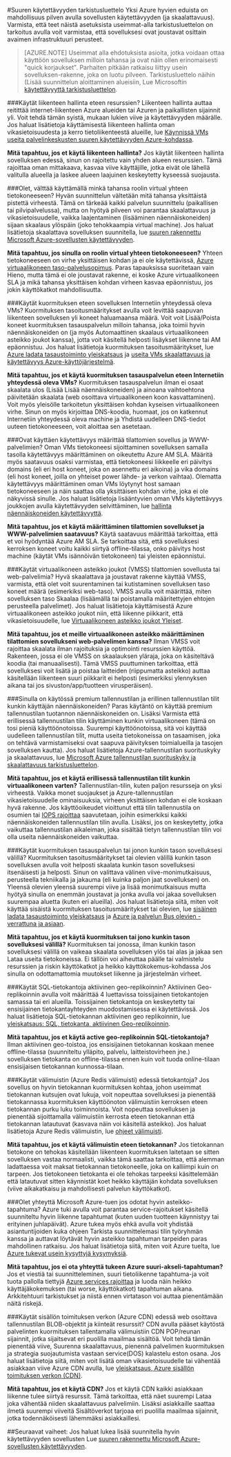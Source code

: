 <properties
   pageTitle="Suuren käytettävyyden tarkistusluettelon | Microsoft Azure"
   description="Asetukset ja toiminnot, jotka voit kuitenkin varmistaa, että voit nopeasti tarkistusluettelon ovat parantaminen sovellusten käytettävyyden Azure kanssa."
   services=""
   documentationCenter="na"
   authors="adamglick"
   manager="saladki"
   editor=""/>

<tags
   ms.service="resiliency"
   ms.devlang="na"
   ms.topic="article"
   ms.tgt_pltfrm="na"
   ms.workload="na"
   ms.date="08/18/2016"
   ms.author="aglick"/>

#<a name="high-availability-checklist"></a>Suuren käytettävyyden tarkistusluettelo
Yksi Azure hyvien eduista on mahdollisuus pilven avulla sovellusten käytettävyyden (ja skaalattavuus). Varmista, että teet näistä asetuksista useimmat-alla tarkistusluettelon on tarkoitus avulla voit varmistaa, että sovelluksesi ovat joustavat osittain avaimen infrastruktuuri perusteet. 

>[AZURE.NOTE] Useimmat alla ehdotuksista asioita, jotka voidaan ottaa käyttöön sovelluksen milloin tahansa ja ovat näin ollen erinomaisesti "quick korjaukset". Parhaiten pitkään ratkaisu liittyy usein sovelluksen-rakenne, joka on luotu pilveen.  Tarkistusluettelo näihin (Lisää suunnittelun aloittaminen alueisiin, Lue Microsoftin [käytettävyyttä tarkistusluettelon](../best-practices-availability-checklist.md).

###<a name="are-you-using-traffic-manager-in-front-of-your-resources"></a>Käytät liikenteen hallinta eteen resurssien?
Liikenteen hallinta auttaa reitittää internet-liikenteen Azure alueiden tai Azuren ja paikallisten sijainnit yli. Voit tehdä tämän syistä, mukaan lukien viive ja käytettävyyden määrälle. Jos haluat lisätietoja käyttämisestä liikenteen hallinta oman vikasietoisuudesta ja kerro tietoliikenteestä alueille, lue [Käynnissä VMs useita palvelinkeskusten suuren käytettävyyden Azure-kohdassa](../guidance/guidance-compute-multiple-datacenters.md).

__Mitä tapahtuu, jos et käytä liikenteen hallinta?__ Jos käytät liikenteen hallinta sovelluksen edessä, sinun on rajoitettu vain yhden alueen resurssien. Tämä rajoittaa oman mittakaava, kasvaa viive käyttäjille, jotka eivät ole lähellä valitulla alueella ja laskee alueen laajuinen keskeytetty kyseessä suojausta.

###<a name="have-you-avoided-using-a-single-virtual-machine-for-any-role"></a>Olet, välttää käyttämällä minkä tahansa roolin virtual yhteen tietokoneeseen?
Hyvän suunnittelun vältetään mitä tahansa yksittäistä pistettä virheestä. Tämä on tärkeää kaikki palvelun suunnittelu (paikallisen tai pilvipalvelussa), mutta on hyötyä pilveen voi parantaa skaalattavuus ja vikasietoisuudelle, vaikka laajentaminen (lisääminen näennäiskoneiden) sijaan skaalaus ylöspäin (joko tehokkaampia virtual machine). Jos haluat lisätietoja skaalattava sovelluksen suunnitella, lue [suuren rakennettu Microsoft Azure-sovellusten käytettävyyden](resiliency-high-availability-azure-applications.md).

__Mitä tapahtuu, jos sinulla on roolin virtual yhteen tietokoneeseen?__ Yhteen tietokoneeseen on virhe yksittäisen kohdan ja ei ole käytettävissä, [Azure virtuaalikoneen taso-palvelusopimus](https://azure.microsoft.com/support/legal/sla/virtual-machines/v1_0/). Paras tapauksissa suoritetaan vain Hieno, mutta tämä ei ole joustavat rakenne, ei koske Azure virtuaalikoneen SLA ja mikä tahansa yksittäisen kohdan virheen kasvaa epäonnistuu, jos jokin käyttökatkot mahdollisuutta.

###<a name="are-you-using-a-load-balancer-in-front-of-your-applications-internet-facing-vms"></a>Käytät kuormituksen eteen sovelluksen Internetiin yhteydessä oleva VMs?
Kuormituksen tasoitusmääritykset avulla voit levittää saapuvan liikenteen sovelluksen yli koneet haluamaansa määrä. Voit voit Lisää/Poista koneet kuormituksen tasauspalvelun milloin tahansa, joka toimii hyvin näennäiskoneiden on (ja myös Automaattinen skaalaus virtuaalikoneen asteikko joukot kanssa), jotta voit käsitellä helposti lisäykset liikenne tai AM epäonnistuu. Jos haluat lisätietoja kuormituksen tasoitusmääritykset, lue [Azure ladata tasaustoiminto yleiskatsaus](../load-balancer/load-balancer-overview.md) ja [useita VMs skaalattavuus ja käytettävyys Azure-käyttöjärjestelmä](../guidance/guidance-compute-multi-vm.md).

__Mitä tapahtuu, jos et käytä kuormituksen tasauspalvelun eteen Internetiin yhteydessä oleva VMs?__ Kuormituksen tasauspalvelun ilman ei osaat skaalata ulos (Lisää Lisää näennäiskoneiden) ja ainoana vaihtoehtona päivitetään skaalata (web osoittava virtuaalikoneen koon kasvattaminen). Voit myös yleisölle tarkoitetun yksittäisen kohdan kyseisen virtuaalikoneen virhe. Sinun on myös kirjoittaa DNS-koodia, huomaat, jos on katkennut Internetiin yhteydessä oleva machine ja Yhdistä uudelleen DNS-tiedot uuteen tietokoneeseen, voit aloittaa sen asetetaan.

###<a name="are-you-using-availability-sets-for-your-stateless-application-and-web-servers"></a>Ovat käyttäen käytettävyys määrittää tilattomien sovellus ja WWW-palvelimien?
Oman VMs tietokoneesi sijoittaminen sovelluksen samalla tasolla käytettävyys määrittäminen on oikeutettu Azure AM SLA. Määritä myös saatavuus osaksi varmistaa, että tietokoneesi liikkeelle eri päivitys domains (eli eri host koneet, joka on asennettu eri aikoina) ja vika domains (eli host koneet, joilla on yhteiset power lähde- ja verkon vaihtaa). Olematta käytettävyys määrittäminen oman VMs löytynyt host samaan tietokoneeseen ja näin saattaa olla yksittäisen kohdan virhe, joka ei ole näkyvissä sinulle. Jos haluat lisätietoja lisääntyvien oman VMs käytettävyys joukkojen avulla käytettävyyden selvittäminen, lue [hallinta näennäiskoneiden käytettävyyttä](../virtual-machines/virtual-machines-windows-manage-availability.md).

__Mitä tapahtuu, jos et käytä määrittäminen tilattomien sovellukset ja WWW-palvelimien saatavuus?__ Käytä saatavuus määrittää tarkoittaa, että et voi hyödyntää Azure AM SLA. Se tarkoittaa sitä, että sovelluksesi kerroksen koneet voitu kaikki siirtyä offline-tilassa, onko päivitys host machine (käytät VMs isännöivän tietokoneen) tai yleisten epäonnistui.

###<a name="are-you-using-virtual-machine-scale-sets-vmss-for-your-stateless-application-or-web-servers"></a>Käytät virtuaalikoneen asteikko joukot (VMSS) tilattomien sovellusta tai web-palvelimia?
Hyvä skaalattava ja joustavat rakenne käyttää VMSS, varmista, että olet voit suurentaminen tai kutistaminen sovelluksen taso koneet määrä (esimerkiksi web-taso). VMSS avulla voit määrittää, miten sovelluksen taso Skaalaa (lisäämällä tai poistamalla määritettyjen ehtojen perusteella palvelimet). Jos haluat lisätietoja käyttämisestä Azure virtuaalikoneen asteikko joukot niin, että liikenne piikkarit, että vikasietoisuudelle, lue [Virtuaalikoneen asteikko joukot Yleiset](../virtual-machine-scale-sets/virtual-machine-scale-sets-overview.md).

__Mitä tapahtuu, jos et meille virtuaalikoneen asteikko määrittäminen tilattomien sovellukseni web-palvelimen kanssa?__ Ilman VMSS voit rajoittaa skaalata ilman rajoituksia ja optimointi resurssien käyttöä. Rakenteen, jossa ei ole VMSS on skaalauksen yläraja, joka on käsiteltävä koodia (tai manuaalisesti). Tämä VMSS puuttuminen tarkoittaa, että sovelluksesi voit lisätä ja poistaa laitteiden (riippumatta asteikko) auttaa käsitellään liikenteen suuri piikkarit ei helposti (esimerkiksi ylennyksen aikana tai jos sivuston/app/tuotteen virusperäisen).

###<a name="are-you-using-premium-storage-and-separate-storage-accounts-for-each-of-your-virtual-machines"></a>Sinulla on käytössä premium tallennustilan ja erillinen tallennustilan tilit kunkin käyttäjän näennäiskoneiden?
Paras käytäntö on käyttää premium tallennustilan tuotannon näennäiskoneiden on. Lisäksi Varmista että erillisessä tallennustilan tilin käyttäminen kunkin virtuaalikoneen (tämä on tosi pieniä käyttöönotoissa. Suurempi käyttöönotoissa, sitä voi käyttää uudelleen tallennustilan tilit, mutta useita tietokoneissa on tasaamisen, joka on tehtävä varmistamiseksi ovat saapuva päivityksen toimialueilla ja tasojen sovelluksen kautta). Jos haluat lisätietoja Azure-tallennustilan suorituskyky ja skaalattavuus, lue [Microsoft Azure tallennustilan suorituskyky ja skaalattavuus tarkistusluettelon](../storage/storage-performance-checklist.md).

__Mitä tapahtuu, jos et käytä erillisessä tallennustilan tilit kunkin virtuaalikoneen varten?__ Tallennustilan-tilin, kuten paljon resursseja on yksi virheestä. Vaikka monet suojaukset ja Azure-tallennustilan vikasietoisuudelle ominaisuuksia, virheen yksittäisen kohdan ei ole koskaan hyvä rakenne. Jos käyttöoikeudet vioittunut että tilin tallennustila on osumien tai [IOPS rajoittaa](../azure-subscription-service-limits.md#virtual-machine-disk-limits) saavutetaan, joihin esimerkiksi kaikki näennäiskoneiden tallennustilan tilin avulla. Lisäksi, jos on keskeytetty, jotka vaikuttaa tallennustilan aikaleiman, joka sisältää tietyn tallennustilan tilin voi olla useita näennäiskoneiden vaikuttaa.

###<a name="are-you-using-a-load-balancer-or-a-queue-between-each-tier-of-your-application"></a>Käytät kuormituksen tasauspalvelun tai jonon kunkin tason sovelluksesi välillä?
Kuormituksen tasoitusmääritykset tai olevien välillä kunkin tason sovelluksen avulla voit helposti skaalata kunkin tason sovelluksesi itsenäisesti ja helposti. Sinun on valittava välinen viive-monimutkaisuus, perusteella tekniikalla ja jakauma (eli kuinka paljon jaat sovelluksen) on. Yleensä olevien yleensä suurempi viive ja lisää monimutkaisuus mutta hyötyä sinulla on enemmän joustavat ja jonka avulla voi jakaa sovelluksen suurempaa aluetta (kuten eri alueilla). Jos haluat lisätietoja siitä, miten voit käyttää sisäistä kuormituksen tasoitusmääritykset tai olevien, lue [sisäinen ladata tasaustoiminto yleiskatsaus](../load-balancer/load-balancer-internal-overview.md) ja [Azure ja palvelun Bus olevien - verrattuna ja asiaan](../service-bus-messaging/service-bus-azure-and-service-bus-queues-compared-contrasted.md).

__Mitä tapahtuu, jos et käytä kuormituksen tai jono kunkin tason sovelluksesi välillä?__ Kuormituksen tai jonossa, ilman kunkin tason sovelluksesi välillä on vaikeaa skaalata sovelluksen ylös tai alas ja jakaa sen Lataa useita tietokoneissa. Ei tällöin voi aiheuttaa päälle tai valmistelu resurssien ja riskin käyttökatkot ja heikko käyttökokemus-kohdassa Jos sinulla on odottamattomia muutokset liikenne ja järjestelmän virheet.
 
###<a name="are-your-sql-databases-using-active-geo-replication"></a>Käytät SQL-tietokantoja aktiivinen geo-replikoinnin? 
Aktiivinen Geo-replikoinnin avulla voit määrittää 4 luettavissa toissijainen tietokantojen samassa tai eri alueilla. Toissijainen tietokantoja on keskeytetty tai ensisijainen tietokantayhteyden muodostamisessa ei käytettävissä. Jos haluat lisätietoja SQL-tietokannan aktiivinen geo replikoinnin, lue [yleiskatsaus: SQL, tietokanta, aktiivinen Geo-replikoinnin](../sql-database/sql-database-geo-replication-overview.md).
 
 __Mitä tapahtuu, jos et käytä active geo-replikoinnin SQL-tietokantoja?__ Ilman aktiivinen geo-toistoa, jos ensisijainen tietokannan koskaan menee offline-tilassa (suunniteltu ylläpito, palvelu, laitteistovirheen jne.) sovelluksen tietokanta on offline-tilassa ennen kuin voit tuoda online-tilaan ensisijaisen tietokannan kunnossa-tilaan. 
 
###<a name="are-you-using-a-cache-azure-redis-cache-in-front-of-your-databases"></a>Käytät välimuistin (Azure Redis välimuisti) edessä tietokantoja?
Jos sovellus on hyvin tietokannan kuormituksen kohtaa, johon useimmat tietokannan kutsujen ovat lukuja, voit nopeuttaa sovelluksesi ja pienentää tietokannassa kuormituksen käyttöönoton välimuistiin kerroksen eteen tietokannan purku luku toiminnoista. Voit nopeuttaa sovelluksen ja pienentää sijoittamalla välimuistiin kerrosta eteen tietokannan että tietokannan latautuvat (kasvava näin voi käsitellä asteikko). Jos haluat lisätietoja Azure Redis välimuistin, lue [ohjeet välimuisti](../best-practices-caching.md).
 
 __Mitä tapahtuu, jos et käytä välimuistin eteen tietokannan?__ Jos tietokannan tietokone on tehokas käsitellään liikenteen kuormituksen laitetaan se sitten sovelluksen vastaa normaalisti, vaikka tämä saattaa tarkoittaa, että alemman ladattaessa voit maksat tietokannan tietokoneelle, joka on kalliimpi kuin on tarpeen. Jos tietokoneen tietokanta ei ole tehokas tarpeeksi käsittelemään että latautuvat sitten käynnistät koet heikko käyttäjän kohdata sovelluksen (viive aikakatkaisu ja mahdollisesti palvelun käyttökatkot).
 
###<a name="have-you-contacted-microsoft-azure-support-if-you-are-expecting-a-high-scale-event"></a>Olet yhteyttä Microsoft Azure-tuen jos odotat hyvin asteikko-tapahtuma?
Azure tuki avulla voit parantaa service-rajoitukset käsitellä suunniteltu hyvin liikenne tapahtumat (kuten uuden tuotteen käynnistyy tai erityinen juhlapäivät). Azure tukea myös ehkä avulla voit yhdistää asiantuntijoiden kuka ohjeen Tarkista suunnittelemasi tilin työryhmän kanssa ja auttavat löytävät hyvin asteikko tapahtuman tarpeiden paras mahdollinen ratkaisu. Jos haluat lisätietoja siitä, miten voit Azure tuelta, lue [Azure tukevat usein kysyttyjä kysymyksiä](https://azure.microsoft.com/support/faq/).

__Mitä tapahtuu, jos ei ota yhteyttä tukeen Azure suuri-akseli-tapahtuman?__ Jos et viestiä tai suunnitteleminen, suuri tietoliikenne tapahtuma-ja voit tuota pallolla tiettyjä [Azure services rajoittaa](../azure-subscription-service-limits.md) ja luoda näin heikko käyttäjäkokemuksen (tai worse, käyttökatkot) tapahtuman aikana. Arkkitehtuuri tarkistukset ja niistä ennen virtatason voi auttaa pienentämään näitä riskejä.

###<a name="are-you-using-a-content-delivery-network-azure-cdn-in-front-of-your-web-facing-storage-blobs-and-static-assets"></a>Käytät sisällön toimituksen verkon (Azure CDN) edessä web osoittava tallennustilan BLOB-objektit ja kiinteät resurssit?
CDN avulla pääset käytöstä palvelinten kuormituksen tallentamalla välimuistiin CDN POP/reunan sijainnit, jotka sijaitsevat eri puolilla maailmaa sisältöä. Voit tehdä tämän pienentää viive, Suurenna skaalattavuus, pienennä palvelimen kuormituksen ja strategia suojautumista vastaan service(DOS) kalastelu eston osana. Jos haluat lisätietoja siitä, miten voit lisätä oman vikasietoisuudelle tai vähentää asiakkaan viive Azure CDN avulla, lue [yleiskatsaus, Azure sisällön toimituksen verkon (CDN)](../cdn/cdn-overview.md).

__Mitä tapahtuu, jos et käytä CDN?__ Jos et käytä CDN kaikki asiakkaan liikenne tulee siirtyä resurssit. Tämä tarkoittaa, että näet suurempi Lataa joka vähentää niiden skaalattavuus palvelimiin. Lisäksi asiakkaille saattaa ilmetä suurempi viiveitä Sisältöverkot tarjoaa eri puolilla maailmaa sijainnit, jotka todennäköisesti lähemmäksi asiakkaillesi.

##<a name="next-steps"></a>Seuraavat vaiheet:
Jos haluat lukea lisää suunnitella hyvin käytettävyyden sovellusten Lue [suuren rakennettu Microsoft Azure-sovellusten käytettävyyden](resiliency-high-availability-azure-applications.md).

